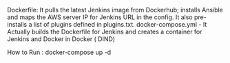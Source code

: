 Dockerfile: It pulls the latest Jenkins image from Dockerhub; installs Ansible and maps the AWS server IP for Jenkins URL in the config. It also pre-installs a list of plugins defined in plugins.txt. 
docker-compose.yml - It Actually builds the Dockerfile for Jenkins and creates a container for Jenkins and Docker in Docker ( DIND) 

How to Run : 
docker-compose up -d
